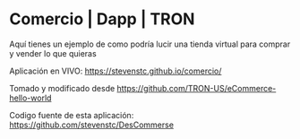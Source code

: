 # Comercio | Dapp | TRON
Aquí tienes un ejemplo de como podría lucir una tienda virtual para comprar y vender lo que quieras

Aplicación en VIVO: https://stevenstc.github.io/comercio/

Tomado y modificado desde https://github.com/TRON-US/eCommerce-hello-world


Codigo fuente de esta aplicación: https://github.com/stevenstc/DesCommerse
